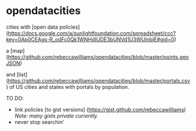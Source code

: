 opendatacities
==============

cities with [open data policies] (https://docs.google.com/a/sunlightfoundation.com/spreadsheet/ccc?key=0Ap0CEAgs-R_odFc0Qk1WNHdIUDE3bUNVd1U3WUlnblE#gid=0)

a [map] (https://github.com/rebeccawilliams/opendatacities/blob/master/points.geoJSON)

and [list] (https://github.com/rebeccawilliams/opendatacities/blob/master/portals.csv) of US cities and states with portals by population. 

TO DO:  

+ link policies [to gist versions] (https://gist.github.com/rebeccawilliams) _Note: many gists private currently._
+ never stop searchin'
